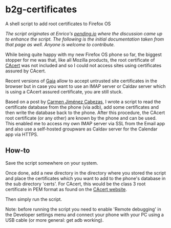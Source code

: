 b2g-certificates
================

A shell script to add root certificates to Firefox OS

*The script originates at Enrico's [pending.io](http://www.pending.io/add-cacert-root-certificate-to-firefox-os/) where the discussion came up to enhance the script. The following is the initial documentation taken from that page as well. Anyone is welcome to contribute.*

While being quite happy with my new Firefox OS phone so far, the biggest stopper for me was that, like all Mozilla products, the root certificate of [CAcert](https://www.cacert.org) was not included and so I could not access sites using certificates assured by CAcert.

Recent versions of [Gaia](https://github.com/mozilla-b2g/gaia) allow to accept untrusted site certificates in the browser but in case you want to use an IMAP server or Caldav server which is using a CAcert assured certificate, you are still stuck.

Based on a post by [Carmen Jiménez Cabezas](https://groups.google.com/forum/?fromgroups#!topic/mozilla.dev.b2g/B57slgVO3TU), I wrote a script to read the certificate database from the phone (via adb), add some certificates and then write the database back to the phone. After this procedure, the CAcert root certificate (or any other) are known by the phone and can be used. This enabled me to access my own IMAP server via SSL from the Email app and also use a self-hosted groupware as Caldav server for the Calendar app via HTTPS.

How-to
------

Save the script somewhere on your system.

Once done, add a new directory in the directory where you stored the script and place the certificates which you want to add to the phone's database in the sub directory 'certs'. For CAcert, this would be the class 3 root certificate in PEM format as found on the [CAcert website](https://www.cacert.org/index.php?id=3).

Then simply run the script.

Note: before running the script you need to enable 'Remote debugging' in the Developer settings menu and connect your phone with your PC using a USB cable (or more general: get adb working).
